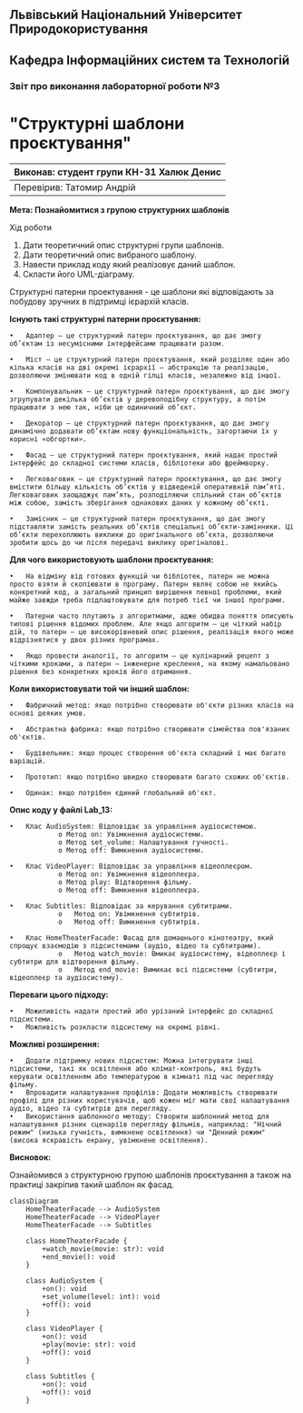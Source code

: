 ## Львівський Національний Університет Природокористування
## Кафедра Інформаційних систем та Технологій



### Звіт про виконання лабораторної роботи №3
# "Структурні шаблони проєктування"



| Виконав: студент групи КН-31 Халюк Денис |
|------------------------------------------|
| Перевірив: Татомир Андрій                |




**Мета: Познайомитися з групою структурних шаблонів**


Хід роботи

1. Дати теоретичний опис структурні групи шаблонів.
2. Дати теоретичний опис вибраного шаблону.
3. Навести приклад коду який реалізовує даний шаблон.
4. Скласти його UML-діаграму.

Структурні патерни проектування - це шаблони які відповідають за побудову зручних в підтримці ієрархій класів.

**Існують такі структурні патерни проєктування:**

    •	Адаптер — це структурний патерн проєктування, що дає змогу об’єктам із несумісними інтерфейсами працювати разом.

    •	Міст — це структурний патерн проєктування, який розділяє один або кілька класів на дві окремі ієрархії — абстракцію та реалізацію, дозволяючи змінювати код в одній гілці класів, незалежно від іншої.

    •	Компонувальник — це структурний патерн проєктування, що дає змогу згрупувати декілька об’єктів у деревоподібну структуру, а потім працювати з нею так, ніби це одиничний об’єкт.

    •	Декоратор — це структурний патерн проєктування, що дає змогу динамічно додавати об’єктам нову функціональність, загортаючи їх у корисні «обгортки».

    •	Фасад — це структурний патерн проєктування, який надає простий інтерфейс до складної системи класів, бібліотеки або фреймворку.

    •	Легковаговик — це структурний патерн проєктування, що дає змогу вмістити більшу кількість об’єктів у відведеній оперативній пам’яті. Легковаговик заощаджує пам’ять, розподіляючи спільний стан об’єктів між собою, замість зберігання однакових даних у кожному об’єкті.

    •	Замісник — це структурний патерн проєктування, що дає змогу підставляти замість реальних об’єктів спеціальні об’єкти-замінники. Ці об’єкти перехоплюють виклики до оригінального об’єкта, дозволяючи зробити щось до чи після передачі виклику оригіналові.

**Для чого використовують шаблони проєктування:**

    •	На відміну від готових функцій чи бібліотек, патерн не можна просто взяти й скопіювати в програму. Патерн являє собою не якийсь конкретний код, а загальний принцип вирішення певної проблеми, який майже завжди треба підлаштовувати для потреб тієї чи іншої програми.

    •	Патерни часто плутають з алгоритмами, адже обидва поняття описують типові рішення відомих проблем. Але якщо алгоритм — це чіткий набір дій, то патерн — це високорівневий опис рішення, реалізація якого може відрізнятися у двох різних програмах.

    •	Якщо провести аналогії, то алгоритм — це кулінарний рецепт з чіткими кроками, а патерн — інженерне креслення, на якому намальовано рішення без конкретних кроків його отримання.

**Коли використовувати той чи інший шаблон:**

    •	Фабричний метод: якщо потрібно створювати об'єкти різних класів на основі деяких умов.

    •	Абстрактна фабрика: якщо потрібно створювати сімейства пов'язаних об'єктів.

    •	Будівельник: якщо процес створення об'єкта складний і має багато варіацій.

    •	Прототип: якщо потрібно швидко створювати багато схожих об'єктів.

    •	Одинак: якщо потрібен єдиний глобальний об'єкт.

**Опис коду у файлі Lab_13:**

    •	Клас AudioSystem: Відповідає за управління аудіосистемою.
                o Метод on: Увімкнення аудіосистеми.
                o Метод set_volume: Налаштування гучності.
                o Метод off: Вимкнення аудіосистеми.

    •	Клас VideoPlayer: Відповідає за управління відеоплеєром.
                o Метод on: Увімкнення відеоплеєра.
                o Метод play: Відтворення фільму.
                o Метод off: Вимкнення відеоплеєра.

    •	Клас Subtitles: Відповідає за керування субтитрами.
                o	Метод on: Увімкнення субтитрів.
                o	Метод off: Вимкнення субтитрів.

    •	Клас HomeTheaterFacade: Фасад для домашнього кінотеатру, який спрощує взаємодію з підсистемами (аудіо, відео та субтитрами).
                o	Метод watch_movie: Вмикає аудіосистему, відеоплеєр і субтитри для відтворення фільму.
                o	Метод end_movie: Вимикає всі підсистеми (субтитри, відеоплеєр та аудіосистему).

**Переваги цього підходу:**

    •	Можиливість надати простий або урізаний інтерфейс до складної підсистеми.
    •	Можливість розкласти підсистему на окремі рівні.
**Можливі розширення:**

    •	Додати підтримку нових підсистем: Можна інтегрувати інші підсистеми, такі як освітлення або клімат-контроль, які будуть керувати освітленням або температурою в кімнаті під час перегляду фільму.
    •	Впровадити налаштування профілів: Додати можливість створювати профілі для різних користувачів, щоб кожен міг мати свої налаштування аудіо, відео та субтитрів для перегляду.
    •	Використання шаблонного методу: Створити шаблонний метод для налаштування різних сценаріїв перегляду фільмів, наприклад: "Нічний режим" (низька гучність, вимкнене освітлення) чи "Денний режим" (висока яскравість екрану, увімкнене освітлення).

**Висновок:**

Ознайомився з структурною групою шаблонів проєктування а також на практиці закріпив такий шаблон як фасад.

```mermaid
classDiagram
    HomeTheaterFacade --> AudioSystem
    HomeTheaterFacade --> VideoPlayer
    HomeTheaterFacade --> Subtitles

    class HomeTheaterFacade {
        +watch_movie(movie: str): void
        +end_movie(): void
    }

    class AudioSystem {
        +on(): void
        +set_volume(level: int): void
        +off(): void
    }

    class VideoPlayer {
        +on(): void
        +play(movie: str): void
        +off(): void
    }

    class Subtitles {
        +on(): void
        +off(): void
    }

